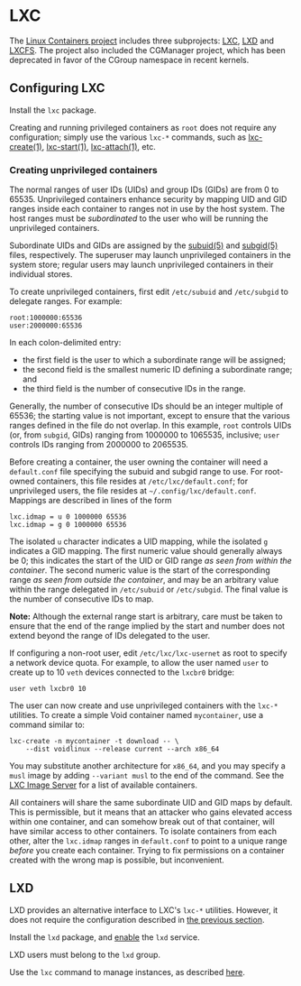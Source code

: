 # LXC

The [Linux Containers project](https://linuxcontainers.org/) includes three
subprojects: [LXC](https://linuxcontainers.org/lxc/introduction/),
[LXD](https://linuxcontainers.org/lxd/introduction/) and
[LXCFS](https://linuxcontainers.org/lxcfs/introduction/). The project also
included the CGManager project, which has been deprecated in favor of the CGroup
namespace in recent kernels.

## Configuring LXC

Install the `lxc` package.

Creating and running privileged containers as `root` does not require any
configuration; simply use the various `lxc-*` commands, such as
[lxc-create(1)](https://man.voidlinux.org/lxc-create.1),
[lxc-start(1)](https://man.voidlinux.org/lxc-start.1),
[lxc-attach(1)](https://man.voidlinux.org/lxc-attach.1), etc.

### Creating unprivileged containers

The normal ranges of user IDs (UIDs) and group IDs (GIDs) are from 0 to 65535.
Unprivileged containers enhance security by mapping UID and GID ranges inside
each container to ranges not in use by the host system. The host ranges must be
*subordinated* to the user who will be running the unprivileged containers.

Subordinate UIDs and GIDs are assigned by the
[subuid(5)](https://man.voidlinux.org/subuid.5) and
[subgid(5)](https://man.voidlinux.org/subgid.5) files, respectively. The
superuser may launch unprivileged containers in the system store; regular users
may launch unprivileged containers in their individual stores.

To create unprivileged containers, first edit `/etc/subuid` and `/etc/subgid` to
delegate ranges. For example:

```
root:1000000:65536
user:2000000:65536
```

In each colon-delimited entry:

- the first field is the user to which a subordinate range will be assigned;
- the second field is the smallest numeric ID defining a subordinate range; and
- the third field is the number of consecutive IDs in the range.

Generally, the number of consecutive IDs should be an integer multiple of 65536;
the starting value is not important, except to ensure that the various ranges
defined in the file do not overlap. In this example, `root` controls UIDs (or,
from `subgid`, GIDs) ranging from 1000000 to 1065535, inclusive; `user` controls
IDs ranging from 2000000 to 2065535.

Before creating a container, the user owning the container will need a
`default.conf` file specifying the subuid and subgid range to use. For
root-owned containers, this file resides at `/etc/lxc/default.conf`; for
unprivileged users, the file resides at `~/.config/lxc/default.conf`. Mappings
are described in lines of the form

```
lxc.idmap = u 0 1000000 65536
lxc.idmap = g 0 1000000 65536
```

The isolated `u` character indicates a UID mapping, while the isolated `g`
indicates a GID mapping. The first numeric value should generally always be 0;
this indicates the start of the UID or GID range *as seen from within the
container*. The second numeric value is the start of the corresponding range *as
seen from outside the container*, and may be an arbitrary value within the range
delegated in `/etc/subuid` or `/etc/subgid`. The final value is the number of
consecutive IDs to map.

**Note:** Although the external range start is arbitrary, care must be taken to
ensure that the end of the range implied by the start and number does not extend
beyond the range of IDs delegated to the user.

If configuring a non-root user, edit `/etc/lxc/lxc-usernet` as root to specify a
network device quota. For example, to allow the user named `user` to create up
to 10 `veth` devices connected to the `lxcbr0` bridge:

```
user veth lxcbr0 10
```

The user can now create and use unprivileged containers with the `lxc-*`
utilities. To create a simple Void container named `mycontainer`, use a command
similar to:

```
lxc-create -n mycontainer -t download -- \
	--dist voidlinux --release current --arch x86_64
```

You may substitute another architecture for `x86_64`, and you may specify a
`musl` image by adding `--variant musl` to the end of the command. See the
[LXC Image Server](http://images.linuxcontainers.org) for a list of available
containers.

All containers will share the same subordinate UID and GID maps by default. This
is permissible, but it means that an attacker who gains elevated access within
one container, and can somehow break out of that container, will have similar
access to other containers. To isolate containers from each other, alter the
`lxc.idmap` ranges in `default.conf` to point to a unique range *before* you
create each container. Trying to fix permissions on a container created with the
wrong map is possible, but inconvenient.

## LXD

LXD provides an alternative interface to LXC's `lxc-*` utilities. However, it
does not require the configuration described in [the previous section](#lxc).

Install the `lxd` package, and [enable](./services/index.md#enabling-services)
the `lxd` service.

LXD users must belong to the `lxd` group.

Use the `lxc` command to manage instances, as described
[here](https://linuxcontainers.org/lxd/getting-started-cli/#lxd-client).
